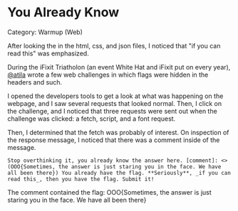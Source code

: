 # You Already Know
Category: Warmup (Web)


After looking the in the html, css, and json files, I noticed that "if you can read this" was emphasized.

During the iFixit Triatholon (an event White Hat and iFixit put on every year), [@atila](https://github.com/atti1a) wrote a few web challenges in which flags were hidden in the headers and such.

I opened the developers tools to get a look at what was happening on the webpage, and I saw several requests that looked normal. Then, I click on the challenge, and I noticed that three requests were sent out when the challenge was clicked: a fetch, script, and a font request.

Then, I determined that the fetch was probably of interest. On inspection of the response message, I noticed that there was a comment inside of the message.

```
Stop overthinking it, you already know the answer here. [comment]: <> (OOO{Sometimes, the answer is just staring you in the face. We have all been there}) You already have the flag. **Seriously**, _if you can read this_, then you have the flag. Submit it! 
```
The comment contained the flag: OOO{Sometimes, the answer is just staring you in the face. We have all been there}
